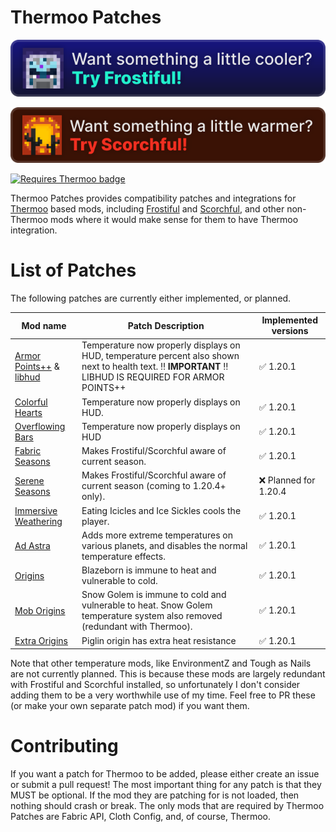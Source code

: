 # Thermoo Patches

[![](https://raw.githubusercontent.com/TheDeathlyCow/scorchful/main/docs/try_frostiful.svg)](https://modrinth.com/mod/frostiful)

[![](https://raw.githubusercontent.com/TheDeathlyCow/scorchful/main/docs/try_scorchful.svg)](https://modrinth.com/mod/scorchful)

<a href="https://modrinth.com/mod/thermoo">
<img src="https://i.imgur.com/MjlOmH0.png" alt="Requires Thermoo badge" width="300"/>
</a>

Thermoo Patches provides compatibility patches and integrations for [Thermoo](https://github.com/TheDeathlyCow/thermoo/)
based mods, including [Frostiful](https://github.com/TheDeathlyCow/frostiful/)
and [Scorchful](https://github.com/TheDeathlyCow/scorchful/), and other non-Thermoo mods where it would make sense for
them to have Thermoo integration.

# List of Patches

The following patches are currently either implemented, or planned.

| Mod name                                                                                           | Patch Description                                                                                                                                       | Implemented versions |
|----------------------------------------------------------------------------------------------------|---------------------------------------------------------------------------------------------------------------------------------------------------------|----------------------|
| [Armor Points++](https://modrinth.com/mod/armorpoints) & [libhud](https://modrinth.com/mod/libhud) | Temperature now properly displays on HUD, temperature percent also shown next to health text. ‼️ **IMPORTANT** ‼️ LIBHUD IS REQUIRED FOR ARMOR POINTS++ | ✅ 1.20.1             |
| [Colorful Hearts](https://modrinth.com/mod/colorful-hearts)                                        | Temperature now properly displays on HUD.                                                                                                               | ✅ 1.20.1             |
| [Overflowing Bars](https://modrinth.com/mod/overflowing-bars)                                      | Temperature now properly displays on HUD                                                                                                                | ✅ 1.20.1             | 
| [Fabric Seasons](https://modrinth.com/mod/fabric-seasons)                                          | Makes Frostiful/Scorchful aware of current season.                                                                                                      | ✅ 1.20.1             |
| [Serene Seasons](https://modrinth.com/mod/serene-seasons)                                          | Makes Frostiful/Scorchful aware of current season (coming to 1.20.4+ only).                                                                             | ❌ Planned for 1.20.4 |
| [Immersive Weathering](https://modrinth.com/mod/immersive-weathering)                              | Eating Icicles and Ice Sickles cools the player.                                                                                                        | ✅ 1.20.1             | 
| [Ad Astra](https://modrinth.com/mod/ad-astra)                                                      | Adds more extreme temperatures on various planets, and disables the normal temperature effects.                                                         | ✅ 1.20.1             |
| [Origins](https://modrinth.com/mod/origins)                                                        | Blazeborn is immune to heat and vulnerable to cold.                                                                                                     | ✅ 1.20.1             | 
| [Mob Origins](https://modrinth.com/mod/moborigins)                                                 | Snow Golem is immune to cold and vulnerable to heat. Snow Golem temperature system also removed (redundant with Thermoo).                               | ✅ 1.20.1             |
| [Extra Origins](https://modrinth.com/mod/extra-origins)                                            | Piglin origin has extra heat resistance                                                                                                                 | ✅ 1.20.1             |

Note that other temperature mods, like EnvironmentZ and Tough as Nails are not currently planned. This is because these
mods are largely redundant with Frostiful and Scorchful installed, so unfortunately I don't consider adding them to be a
very worthwhile use of my time. Feel free to PR these (or make your own separate patch mod) if you want them.

# Contributing

If you want a patch for Thermoo to be added, please either create an issue or submit a pull request! The most important
thing for any patch is that they MUST be optional. If the mod they are patching for is not loaded, then nothing should
crash or break. The only mods that are required by Thermoo Patches are Fabric API, Cloth Config, and, of course,
Thermoo. 